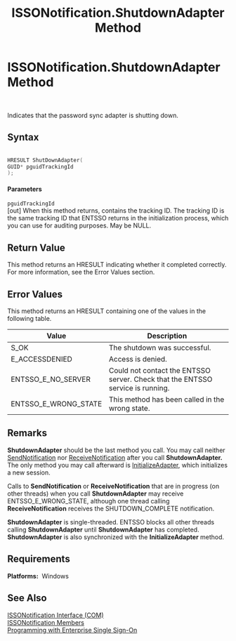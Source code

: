 ﻿---
title: ISSONotification.ShutdownAdapter Method
TOCTitle: ISSONotification.ShutdownAdapter Method
ms:assetid: e1326ddc-476e-421c-a06e-fb8a557f2f09
ms:mtpsurl: https://msdn.microsoft.com/library/Aa705416(v=BTS.80)
ms:contentKeyID: 51532918
ms.date: 08/30/2017
mtps_version: v=BTS.80
dev_langs:
- c++
---

# ISSONotification.ShutdownAdapter Method

 

Indicates that the password sync adapter is shutting down.

## Syntax

``` c++
  
HRESULT ShutDownAdapter(  
GUID* pguidTrackingId   
);  
```

#### Parameters

`pguidTrackingId`  
\[out\] When this method returns, contains the tracking ID. The tracking ID is the same tracking ID that ENTSSO returns in the initialization process, which you can use for auditing purposes. May be NULL.

## Return Value

This method returns an HRESULT indicating whether it completed correctly. For more information, see the Error Values section.

## Error Values

This method returns an HRESULT containing one of the values in the following table.

<table>
<thead>
<tr class="header">
<th>Value</th>
<th>Description</th>
</tr>
</thead>
<tbody>
<tr class="odd">
<td>S_OK</td>
<td>The shutdown was successful.</td>
</tr>
<tr class="even">
<td>E_ACCESSDENIED</td>
<td>Access is denied.</td>
</tr>
<tr class="odd">
<td>ENTSSO_E_NO_SERVER</td>
<td>Could not contact the ENTSSO server. Check that the ENTSSO service is running.</td>
</tr>
<tr class="even">
<td>ENTSSO_E_WRONG_STATE</td>
<td>This method has been called in the wrong state.</td>
</tr>
</tbody>
</table>


## Remarks

**ShutdownAdapter** should be the last method you call. You may call neither [SendNotification](issonotification-sendnotification-method.md) nor [ReceiveNotification](issonotification-receivenotification-method.md) after you call **ShutdownAdapter.** The only method you may call afterward is [InitializeAdapter](issonotification-initializeadapter-method.md), which initializes a new session.

Calls to **SendNotification** or **ReceiveNotification** that are in progress (on other threads) when you call **ShutdownAdapter** may receive ENTSSO\_E\_WRONG\_STATE, although one thread calling **ReceiveNotification** receives the SHUTDOWN\_COMPLETE notification.

**ShutdownAdapter** is single-threaded. ENTSSO blocks all other threads calling **ShutdownAdapter** until **ShutdownAdapter** has completed. **ShutdownAdapter** is also synchronized with the **InitializeAdapter** method.

## Requirements

**Platforms:**  Windows

## See Also

[ISSONotification Interface (COM)](issonotification-interface-com.md)  
[ISSONotification Members](issonotification-members.md)  
[Programming with Enterprise Single Sign-On](https://msdn.microsoft.com/library/aa704508\(v=bts.80\))

